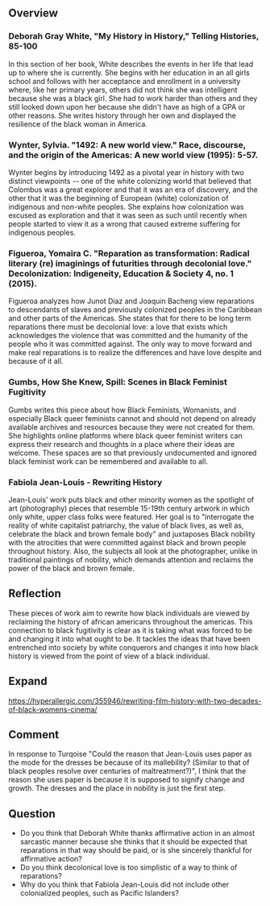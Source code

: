 ## Overview
### Deborah Gray White, "My History in History," Telling Histories, 85-100
In this section of her book, White describes the events in her life that lead up to where she is currently. She begins with her education in an all girls school and follows with her acceptance and enrollment in a university where, like her primary years, others did not think she was intelligent because she was a black girl. She had to work harder than others and they still looked down upon her because she didn't have as high of a GPA or other reasons. She writes history through her own and displayed the resilience of the black woman in America. 
### Wynter, Sylvia. "1492: A new world view." Race, discourse, and the origin of the Americas: A new world view (1995): 5-57.
Wynter begins by introducing 1492 as a pivotal year in history with two distinct viewpoints -- one of the white colonizing world that believed that Colombus was a great explorer and that it was an era of discovery, and the other that it was the beginning of European (white) colonization of indigenous and non-white peoples. She explains how colonization was excused as exploration and that it was seen as such until recently when people started to view it as a wrong that caused extreme suffering for indigenous peoples.
### Figueroa, Yomaira C. "Reparation as transformation: Radical literary (re) imaginings of futurities through decolonial love." Decolonization: Indigeneity, Education & Society 4, no. 1 (2015).
Figueroa analyzes how Junot Diaz and Joaquin Bacheng view reparations to descendants of slaves and previously colonized peoples in the Caribbean and other parts of the Americas. She states that for there to be long term reparations there must be decolonial love: a love that exists which acknowledges the violence that was committed and the humanity of the people who it was committed against. The only way to move forward and make real reparations is to realize the differences and have love despite and because of it all.
### Gumbs, How She Knew, Spill: Scenes in Black Feminist Fugitivity
Gumbs writes this piece about how Black Feminists, Womanists, and especially Black queer feminists cannot and should not depend on already available archives and resources because they were not created for them. She highlights online platforms where black queer feminist writers can express their research and thoughts in a place where their ideas are welcome. These spaces are so that previously undocumented and ignored black feminist work can be remembered and available to all. 
### Fabiola Jean-Louis - Rewriting History
Jean-Louis' work puts black and other minority women as the spotlight of art (photography) pieces that resemble 15-19th century artwork in which only white, upper class folks were featured. Her goal is to "interrogate the reality of white capitalist patriarchy, the value of black lives, as well as, celebrate the black and brown female body" and juxtaposes Black nobility with the atrocities that were committed against black and brown people throughout history. Also, the subjects all look at the photographer, unlike in traditional paintings of nobility, which demands attention and reclaims the power of the black and brown female.
## Reflection
These pieces of work aim to rewrite how black individuals are viewed by reclaiming the history of african americans throughout the americas. This connection to black fugitivity is clear as it is taking what was forced to be and changing it into what ought to be. It tackles the ideas that have been entrenched into society by white conquerors and changes it into how black history is viewed from the point of view of a black individual.
## Expand
https://hyperallergic.com/355946/rewriting-film-history-with-two-decades-of-black-womens-cinema/ 
## Comment
In response to Turqoise "Could the reason that Jean-Louis uses paper as the mode for the dresses be because of its mallebility? (Similar to that of black peoples resolve over centuries of maltreatment?)", I think that the reason she uses paper is because it is supposed to signify change and growth. The dresses and the place in nobility is just the first step.  
## Question
* Do you think that Deborah White thanks affirmative action in an almost sarcastic manner because she thinks that it should be expected that reparations in that way should be paid, or is she sincerely thankful for affirmative action?
* Do you think decolonical love is too simplistic of a way to think of reparations? 
* Why do you think that Fabiola Jean-Louis did not include other colonialized peoples, such as Pacific Islanders? 
